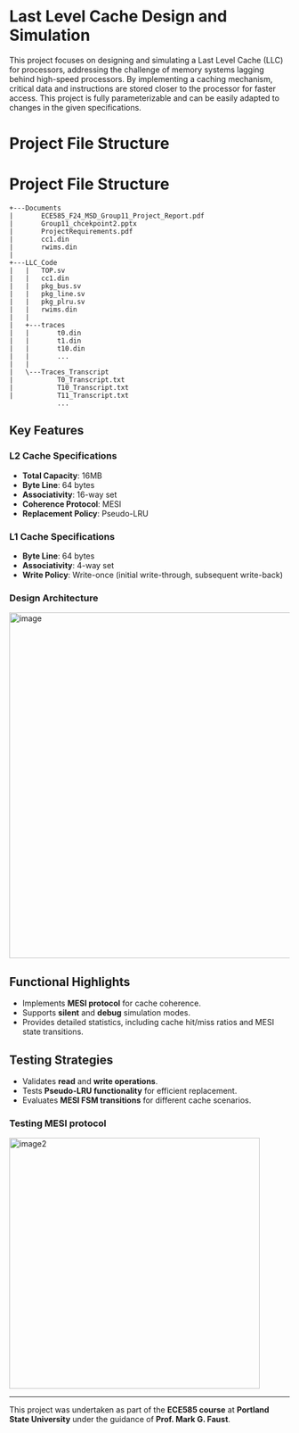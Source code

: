 # Last Level Cache Design and Simulation

This project focuses on designing and simulating a Last Level Cache (LLC) for processors, addressing the challenge of memory systems lagging behind high-speed processors. By implementing a caching mechanism, critical data and instructions are stored closer to the processor for faster access. This project is fully parameterizable and can be easily adapted to changes in the given specifications.

# Project File Structure

# Project File Structure

```
+---Documents
|       ECE585_F24_MSD_Group11_Project_Report.pdf
|       Group11_chcekpoint2.pptx
|       ProjectRequirements.pdf
|       cc1.din
|       rwims.din
|       
+---LLC_Code
|   |   TOP.sv
|   |   cc1.din
|   |   pkg_bus.sv
|   |   pkg_line.sv
|   |   pkg_plru.sv
|   |   rwims.din
|   |   
|   +---traces
|   |       t0.din
|   |       t1.din
|   |       t10.din
|   |       ...
|   |       
|   \---Traces_Transcript
|           T0_Transcript.txt
|           T10_Transcript.txt
|           T11_Transcript.txt
            ...
```     

## Key Features
### L2 Cache Specifications
- **Total Capacity**: 16MB
- **Byte Line**: 64 bytes
- **Associativity**: 16-way set
- **Coherence Protocol**: MESI
- **Replacement Policy**: Pseudo-LRU

### L1 Cache Specifications
- **Byte Line**: 64 bytes
- **Associativity**: 4-way set
- **Write Policy**: Write-once (initial write-through, subsequent write-back)

### Design Architecture
<img src="https://github.com/user-attachments/assets/4e1ed105-3db1-42a7-88fb-d5c12b17e4ca" alt="image" width="620" />


## Functional Highlights
- Implements **MESI protocol** for cache coherence.
- Supports **silent** and **debug** simulation modes.
- Provides detailed statistics, including cache hit/miss ratios and MESI state transitions.

## Testing Strategies
- Validates **read** and **write operations**.
- Tests **Pseudo-LRU functionality** for efficient replacement.
- Evaluates **MESI FSM transitions** for different cache scenarios.

### Testing MESI protocol
<img src="https://github.com/user-attachments/assets/d87b4c16-a33b-42a7-b98c-5fc62e4b06b8" alt="image2" width="450" />





---

This project was undertaken as part of the **ECE585 course** at **Portland State University** under the guidance of **Prof. Mark G. Faust**.
